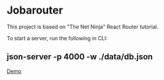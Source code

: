 # Jobarouter
This project is based on "The Net Ninja" React Router tutorial.

To start a server, run the following in CLI:
## json-server -p 4000 -w ./data/db.json    

[Demo]()              
